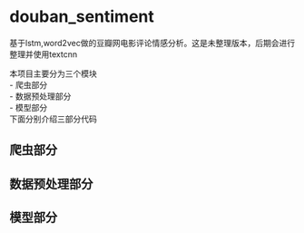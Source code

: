# douban_sentiment
基于lstm,word2vec做的豆瓣网电影评论情感分析。这是未整理版本，后期会进行整理并使用textcnn

本项目主要分为三个模块  
    - 爬虫部分  
    - 数据预处理部分  
    - 模型部分  
下面分别介绍三部分代码

## 爬虫部分

## 数据预处理部分

## 模型部分
